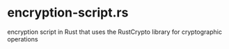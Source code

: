 # encryption-script.rs
encryption script in Rust that uses the RustCrypto library for cryptographic operations
